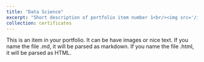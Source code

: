 ```yaml
---
title: "Data Science"
excerpt: "Short description of portfolio item number 1<br/><img src='/images/4.png'>"
collection: certificates
---
```


This is an item in your portfolio. It can be have images or nice text. If you name the file .md, it will be parsed as markdown. If you name the file .html, it will be parsed as HTML. 
